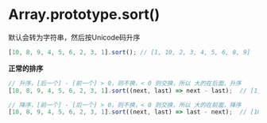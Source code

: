 # Array.prototype.sort()

默认会转为字符串，然后按Unicode码升序

```js
[10, 8, 9, 4, 5, 6, 2, 3, 1].sort(); // [1, 10, 2, 3, 4, 5, 6, 8, 9]
```

**正常的排序**

```js
// 升序，[后一个] - [前一个] > 0，则不换，< 0 则交换，所以 大的在后面，升序
[10, 8, 9, 4, 5, 6, 2, 3, 1].sort((next, last) => next - last);  // [1, 2, 3, 4, 5, 6, 8, 9, 10]

// 降序，[前一个] - [后一个] > 0，则不换，< 0 则交换，所以 大的在前面，降序
[10, 8, 9, 4, 5, 6, 2, 3, 1].sort((next, last) => last - next);  // [10, 9, 8, 6, 5, 4, 3, 2, 1]
```